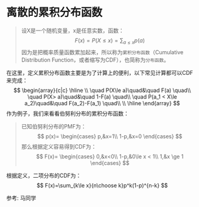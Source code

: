 # 离散的累积分布函数
>设X是一个随机变量，x是任意实数，函数：
$$
F(x)=P(X \le x)=\sum_{a\le x}p(a)
$$
因为是把概率质量函数累加起来，所以称为`累积分布函数`（Cumulative Distribution Function，或者缩写为CDF），也简称为`分布函数`。

在这里，定义累积分布函数主要是为了计算上的便利，以下常见计算都可以CDF来完成：
$$
\begin{array}{c|c}
    \hline
    \\
    \quad P(X\le a)\quad&\quad F(a) \quad\\ 
    \quad P(X> a)\quad&\quad 1-F(a) \quad\\ 
    \quad P(a_1 < X\le a_2)\quad&\quad F(a_2)-F(a_1) \quad\\ 
    \\
    \hline
\end{array}
$$
作为例子，我们来看看伯努利分布的累积分布函数：

> 已知伯努利分布的PMF为：
$$
p(x)=
\begin{cases}
p,&x=1\\
1-p,&x=0 
\end{cases}
$$
那么根据定义容易得到CDF为：
$$
F(x)=
\begin{cases}
0,&x<0\\
1-p,&0\le x < 1\\
1,&x \ge 1
\end{cases}
$$


根据定义，二项分布的CDF为：
$$
F(x)=\sum_{k\le x}{n\choose k}p^k(1-p)^{n-k}
$$

参考:
马同学
